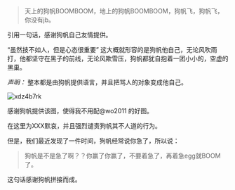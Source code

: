 > 天上的狗帆BOOMBOOM，地上的狗帆BOOMBOOM，狗帆飞，狗帆飞，你没有jb。

引用一句话，感谢狗帆自己友情提供。

“虽然技不如人，但是心态很重要” 这大概就形容的是狗帆他自己，无论风吹雨打，他都坚守在黑子的前线，无论风欺雪压，狗帆都犹自抱着一团小小的，空虚的黑巢。



*声明：* 整本都是由狗帆提供语言，并且把骂人的对象变成他自己。

![xdz4b7rk](C:\Users\stu\Desktop\xdz4b7rk.png)

感谢狗帆提供该图，使得我不用配@wo2011 的好图。



在这里为XXX默哀，并且强烈谴责狗帆其不人道的行为。



但是，我们最近发现了一件时间，狗帆经常说你急了，所以说：



> 狗帆是不是急了啊？？你赢了你赢了，不要着急了，再着急egg就BOOM了。



这句话感谢狗帆拼接而成。































